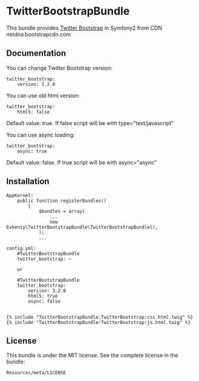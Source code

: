 TwitterBootstrapBundle
=================

This bundle provides [Twitter Bootstrap][1] in Symfony2 from CDN netdna.bootstrapcdn.com

Documentation
-------------

You can change Twitter Bootstrap version:

    twitter_bootstrap:
        version: 3.2.0

You can use old html version:

    twitter_bootstrap:
        html5: false

Default value: true. If false script will be with type="text/javascript"

You can use async loading:

    twitter_bootstrap:
        async: true

Default value: false. If true script will be with async="async"

Installation
------------

    AppKernel:
        public function registerBundles()
            {
                $bundles = array(
                    ...
                    new Evheniy\TwitterBootstrapBundle\TwitterBootstrapBundle(),
                );
                ...

    config.yml:
        #TwitterBootstrapBundle
        twitter_bootstrap: ~

        or

        #TwitterBootstrapBundle
        twitter_bootstrap:
            version: 3.2.0
            html5: true
            async: false


    {% include "TwitterBootstrapBundle:TwitterBootstrap:css.html.twig" %}
    {% include "TwitterBootstrapBundle:TwitterBootstrap:js.html.twig" %}

License
-------

This bundle is under the MIT license. See the complete license in the bundle:

    Resources/meta/LICENSE

[1]:  http://getbootstrap.com/